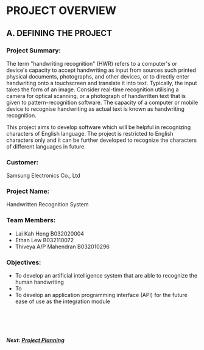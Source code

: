 # PROJECT OVERVIEW

## A. DEFINING THE PROJECT
###  Project Summary:
The term "handwriting recognition" (HWR) refers to a computer's or device's capacity to accept handwriting as input from sources such printed physical documents, photographs, and other devices, or to directly enter handwriting onto a touchscreen and translate it into text. Typically, the input takes the form of an image. Consider real-time recognition utilising a camera for optical scanning, or a photograph of handwritten text that is given to pattern-recognition software. The capacity of a computer or mobile device to recognise handwriting as actual text is known as handwriting recognition. 

This project aims to develop software which will be helpful in recognizing characters of English language. The project is restricted to English characters only and it can be further developed to recognize the characters of different languages in future.

###  Customer: 
Samsung Electronics Co., Ltd

### Project Name: 
Handwritten Recognition System

### Team Members: 
+ Lai Kah Heng B032020004
+ Ethan Lew B032110072
+ Thiveya A/P Mahendran B032010296

### Objectives:
+ To develop an artificial intelligence system that are able to recognize the human handwriting
+ To 
+ To develop an application programming interface (API) for the future ease of use as the integration module

<br><br><br>
##### Next: [Project Planning](B-PROJECT_PLANNING.md)
